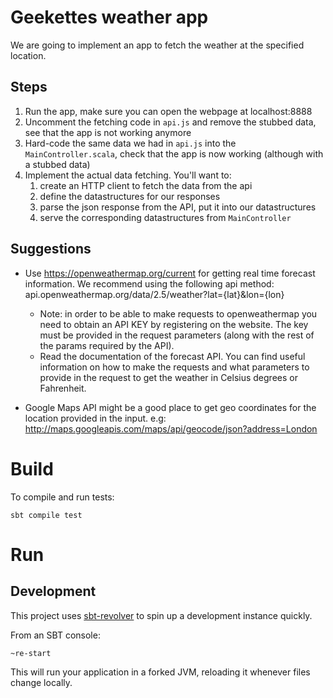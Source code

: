 # Geekettes weather app

We are going to implement an app to fetch the weather at the specified location.

## Steps

1. Run the app, make sure you can open the webpage at localhost:8888
2. Uncomment the fetching code in `api.js` and remove the stubbed data, see that the app is not working anymore
3. Hard-code the same data we had in `api.js` into the `MainController.scala`, check that the app is now working (although with a stubbed data)
4. Implement the actual data fetching. You'll want to:
    1. create an HTTP client to fetch the data from the api
    2. define the datastructures for our responses
    3. parse the json response from the API, put it into our datastructures
    4. serve the corresponding datastructures from `MainController`

## Suggestions

* Use https://openweathermap.org/current for getting real time forecast information. We recommend using the following api method: api.openweathermap.org/data/2.5/weather?lat={lat}&lon={lon}
    * Note: in order to be able to make requests to openweathermap you need to obtain an
    API KEY by registering on the website.
    The key must be provided in the request parameters (along with the rest of the params required by the API).
    * Read the documentation of the forecast API. You can find useful information on how to
    make the requests and what parameters to provide in the request to get the weather in
    Celsius degrees or Fahrenheit.

* Google Maps API might be a good place to get geo coordinates for the location provided in the input.
e.g: http://maps.googleapis.com/maps/api/geocode/json?address=London

# Build

To compile and run tests:

```
sbt compile test
```

# Run

## Development

This project uses [sbt-revolver](https://github.com/spray/sbt-revolver) to spin up a development instance quickly.

From an SBT console:

```
~re-start
```

This will run your application in a forked JVM, reloading it whenever files change locally.